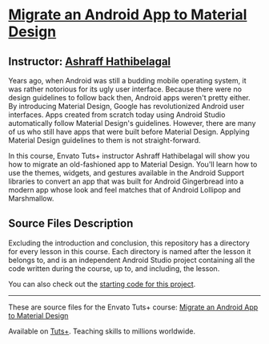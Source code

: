 # [Migrate an Android App to Material Design][published url]
## Instructor: [Ashraff Hathibelagal][instructor url]


Years ago, when Android was still a budding mobile operating system, it was rather notorious for its ugly user interface. Because there were no design guidelines to follow back then, Android apps weren't pretty either. By introducing Material Design, Google has revolutionized Android user interfaces. Apps created from scratch today using Android Studio automatically follow Material Design's guidelines. However, there are many of us who still have apps that were built before Material Design. Applying Material Design guidelines to them is not straight-forward.

In this course, Envato Tuts+ instructor Ashraff Hathibelagal will show you how to migrate an old-fashioned app to Material Design. You'll learn how to use the themes, widgets, and gestures available in the Android Support libraries to convert an app that was built for Android Gingerbread into a modern app whose look and feel matches that of Android Lollipop and Marshmallow.


## Source Files Description


Excluding the introduction and conclusion, this repository has a directory for every lesson in this course. Each directory is named after the lesson it belongs to, and is an independent Android Studio project containing all the code written during the course, up to, and including, the lesson.

You can also check out the [starting code for this project](https://github.com/tutsplus/migrate-an-app-to-material-design-starting-project).

------

These are source files for the Envato Tuts+ course: [Migrate an Android App to Material Design][published url]

Available on [Tuts+](https://tutsplus.com). Teaching skills to millions worldwide.

[published url]: https://code.tutsplus.com/courses/migrate-an-android-app-to-material-design
[instructor url]: https://tutsplus.com/authors/ashraff-hathibelagal
